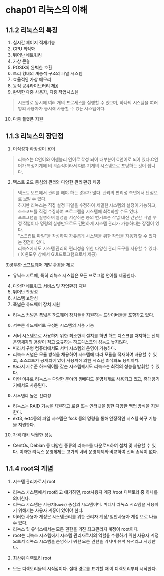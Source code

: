 # chap01 리눅스의 이해 

## 1.1.2 리눅스의 특징 
1) 실시간 페이지 적재기능
2) CPU 최적화
3) 뛰어난 네트워킹 
4) 가상 콘솔
5) POSIX의 완벽한 호환
6) 트리 형태의 계층적 구조의 파일 시스템
7) 효율적인 가상 메모리
8) 동적 공유라이브러리 제공
9) 완벽한 다중 사용자, 다중 작업시스템
> 시분할로 동시에 여러 개의 프로세스를 실행할 수 있으며, 하나의 시스템을 여러명의 사용자가 동시에 사용할 수 있는 시스템이다. 
10) 다중 플랫폼 지원 
 
## 1.1.3 리눅스의 장단점
1) 이식성과 확장성이 용이 
> 리눅스는 C언어와 어셈블리 언어로 작성 되어 대부분이 C언어로 되어 있다.C언어가 특정기계에 비 의존적이라서 다른 기계의 시스템으로 포팅하는 것이 쉽니다. 
2) 텍스트 모드 중심의 관리와 다양한 관리 환경 제공 
> 텍스트 모드에서 관리를 해야 하는 경우가 많다. 관리의 편리성 측면에서 단점으로 보일 수 있다.<br>
> 하지만 리눅스는 직접 설정 파일을 수정하여 세밀한 시스템의 설정이 가능하고, 소스코드를 직접 수정하여 프로그램을 시스템에 최적화할 수도 있다. <br>
> 프로그램을 실행하여 설정을 저장하는 등의 번거로운 작업 대신 간단한 파일 수정 작업이나 명령의 실행만으로도 간편하게 시스템 관리가 가능하다는 장점이 있다. <br>
> "스크립트 파일"을 작성하여 자유롭게 시스템을 위한 작업을 자동화 할 수 있다는 장점이 있다. <br>
> 리눅스에서도 시스템 관리의 편리성을 위한 다양한 관리 도구를 사용할 수 있다. ( X 윈도우 상에서 GUI프로그램으로서 제공)

3)풍부한 소프트웨어 개발 환경을 제공
- 유닉스 시트메, 특히 리눅스 시스템은 모든 프로그램 언어를 제공한다. 
4) 다양한 네트워크 서비스 및 작업환경 지원 
5) 뛰어난 안정성 
6) 시스템 보안성 
7) 폭넓은 하드웨어 장치 지원 
- 리눅스 커널은 폭넓은 하드웨어 장치들을 지원하는 드라이버들을 포함하고 있다. 
8) 저수준 하드웨어로 구성된 시스템의 사용 가능 
- 서버 시스템으로 사용하기 위한 최소한의 설치를 하면 하드 디스크를 차지하는 전체 운영체제의 용량이 적고 요규하는 하드디스크의 성능도 높지않다. 
- 따라서 구형 컴퓨터에서도 서버 시스템의 운영이 가능하다. 
- 리눅스 커널은 모듈 방식을 채용하여 시스템에 따라 모듈을 적재하여 사용할 수 있고, 소스코드가 공개되어 있어 사용자에 의한 시스템 최적화도 용이하다. 
- 따라서 저수준 하드웨어를 갖춘 시스템에서도 리눅스는 최적의 성능을 발휘할 수 있다. 
- 이런 이유로 리눅스는 다양한 분야의 임베디드 운영체제로 사용되고 있고, 휴대용기기에서도 사용된다.
9) 시스템의 높은 신뢰성 
- 리눅스는 RAID 기능을 지원하고 로컬 또는 인터넷을 통한 다양한 백업 방식을 지원한다. 
- ext3, ext4등의 파일 시스템은 fsck 등의 명령을 통해 안정적인 시스템 복구 기능을 지원한다. 
10) 가격 대비 탁월한 성능
- CentOs, Debian 등 다양한 종류의 리눅스를 다운로드하여 설치 및 사용할 수 있다. 이러한 리눅스 운영체제는 고가의 서버 운영체제와 비교하여 전혀 손색이 없다. 

## 1.1.4 root의 개념
1) 시스템 관리자로서 root
- 리눅스 시스템에서 root라고 얘기하면, root사용자 계정 /root 디렉토리 중 하나를 의미한다.
- 리눅스 시스템은 사용자(user) 중심의 시스템이다. 따라서 리눅스 시스템을 사용하기 위해서는 사용자 계정이 있어야 한다.
- 이러한 사용자 계정은 시스템관리를 위한 관리자 계정/ 일반사용자 계정 으로 나눌 수 있다. 
- 리눅스 및 유닉스에서는 모든 권한을 가진 최고관리자 계정이 root이다. 
- root는 리눅스 시스템에서 시스템 관리자로서의 역할을 수행하기 위한 사용자 계정으로서 리눅스 시스템을 운영하기 위한 모든 권한을 가지며 슈퍼 유저라고 지칭한다.
2) 최상위 디렉토리 root
- 모든 디렉토리들의 시작점이다. 절대 경로를 표기할 때 이 디렉토리부터 시작한다. 
